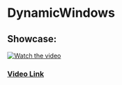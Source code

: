 # DynamicWindows
## Showcase:
[![Watch the video](https://img.youtube.com/vi/rMwcBiPgJew/maxresdefault.jpg)](https://youtu.be/rMwcBiPgJew)

### [Video Link](https://youtu.be/rMwcBiPgJew)
